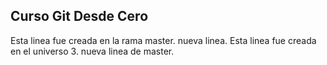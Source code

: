 ## Curso Git Desde Cero

Esta linea fue creada en la rama master.
nueva linea.
Esta linea fue creada en el universo 3.
nueva linea de master.
